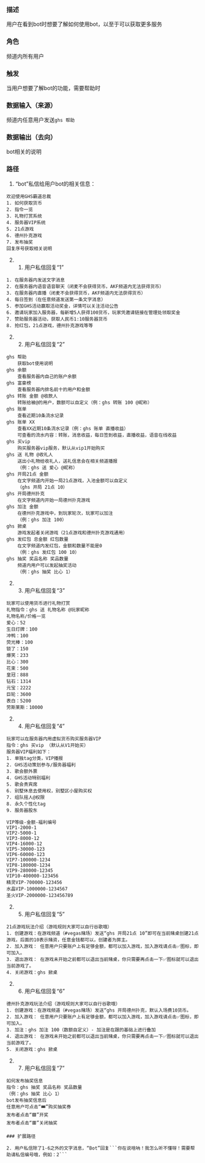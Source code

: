 ### 描述

用户在看到bot时想要了解如何使用bot，以至于可以获取更多服务

### 角色

频道内所有用户

### 触发

当用户想要了解bot的功能，需要帮助时

### 数据输入（来源）

频道内任意用户发送```ghs 帮助```

### 数据输出（去向）

bot相关的说明

### 路径

1. “bot”私信给用户bot的相关信息：
```
欢迎使用GHS霸道总裁
1. 如何获取货币
2. 指令一览
3. 礼物打赏系统
4. 服务器VIP系统
5. 21点游戏
6. 德州扑克游戏
7. 发布抽奖
回复序号获取相关说明
```

2. 
    1. 用户私信回复“1”
```
1. 在服务器内发送文字消息
2. 在服务器内语音语音聊天（闭麦不会获得货币，AKF频道内无法获得货币）
3. 在服务器内直播（闭麦不会获得货币，AKF频道内无法获得货币）
4. 每日签到（在任意频道发送第一条文字消息）
5. 参加GHS活动赢取活动奖金，详情可以关注活动公告
6. 邀请玩家加入服务器，每新增5人获得100货币，玩家凭邀请链接在管理处领取奖金
7. 赞助服务器活动，获取人民币1:10服务器货币
8. 抢红包，21点游戏，德州扑克游戏等等
```
2.
    2. 用户私信回复“2”
```
ghs 帮助
    获取bot使用说明
ghs 余额
    查看服务器内自己的账户余额
ghs 富豪榜
    查看服务器内排名前十的用户和金额
ghs 转账 金额 @收款人
    转账给被@的用户，数额可以自定义（例：ghs 转账 100 @昵称）
ghs 账单
    查看近期10条流水记录
ghs 账单 XX
    查看XX近期10条流水记录（例：ghs 账单 直播收益）
    可查看的流水内容：转账，消息收益，每日签到收益，直播收益，语音在线收益
ghs 买vip
    购买服务器vip服务，默认从vip1开始购买
ghs 送 礼物 @收礼人
    送出小礼物给收礼人，送礼信息会在相关频道播报
    （例：ghs 送 爱心 @昵称）
ghs 开局21点 金额
    在文字频道内开始一局21点游戏，入池金额可以自定义
    （ghs 开局 21点 10）
ghs 开局德州扑克
    在文字频道内开始一局德州扑克游戏
ghs 加注 金额
    在德州扑克游戏中，到玩家轮次，玩家可以加注
    （例：ghs 加注 100）
ghs 掀桌
    游戏发起者关闭游戏（21点游戏和德州扑克游戏通用）
ghs 发红包 总金额 红包数量
    在文字频道内发红包，金额和数量不能是0
    （例：ghs 发红包 100 10）
ghs 抽奖 奖品名称 奖品数量
    频道内用户可以发起抽奖活动
    （例：ghs 抽奖 比心 1）
```
2.
    3. 用户私信回复“3”
```
玩家可以使用货币进行礼物打赏
礼物指令：ghs 送 礼物名称 @玩家昵称
礼物名称/价格一览
爱心：52
生日灯牌：100
冲鸭：100
荧光棒：100
锁了：150
爆笑：233
比心：300
花束：500
皇冠：888
钻石：1314
元宝：2222
巨轮：3600
表白：5200
劳斯莱斯：10000
```
2.
    4. 用户私信回复“4”
```
玩家可以在服务器内用虚拟货币购买服务器VIP
指令：ghs 买vip （默认从V1开始买）
服务器VIP福利如下：
1. 单独tag分类，VIP播报
2. GHS活动策划参与/服务器福利
3. 歌会额外票
4. GHS活动特别福利
5. 歌会贵宾席
6. 别墅休息去使用权，别墅区小屋购买权
7. 组队摇人@权限
8. 永久个性化tag
9. 服务器股东

VIP等级-金额-福利编号
VIP1-2000-1
VIP2-5000-1
VIP3-8000-12
VIP4-16000-12
VIP5-30000-123
VIP6-60000-123
VIP7-100000-1234
VIP8-180000-1234
VIP9-280000-12345
VIP10-400000-123456
精灵VIP-700000-123456
水晶VIP-1000000-1234567
圣火VIP-2000000-123456789
```
2.
    5. 用户私信回复“5”
```
21点游戏玩法介绍（游戏规则大家可以自行谷歌哦）
1. 创建游戏：在游戏频道（#vegas赌场）发送“ghs 开局21点 10”即可在当前赌桌创建21点游戏，后面的10表示赌资，任意金钱都可以，创建者为房主。
2. 加入游戏： 任意用户只要账户上有足够金额，都可以加入游戏，加入游戏请点击✅图标，即可加入。
3. 退出游戏： 在游戏未开始之前都可以退出当前赌桌，你只需要再点击一下✅图标就可以退出当前游戏了。
4. 关闭游戏：ghs 掀桌
```
2.
    6. 用户私信回复“6”
```
德州扑克游戏玩法介绍（游戏规则大家可以自行谷歌哦）
1. 创建游戏：在游戏频道（#vegas赌场）发送“ghs 开局德州扑克，默认入场费10货币。
2. 加入游戏： 任意用户只要账户上有足够金额，都可以加入游戏，加入游戏请点击✅图标，即可加入。
3. 加注：ghs 加注 100（数额自定义）- 加注是在跟的基础上进行叠加
4. 退出游戏： 在游戏未开始之前都可以退出当前赌桌，你只需要再点击一下✅图标就可以退出当前游戏了。
5. 关闭游戏：ghs 掀桌
```
2.
    7. 用户私信回复“7”
```
如何发布抽奖信息
指令：ghs 抽奖 奖品名称 奖品数量
（例：ghs 抽奖 比心 1）
bot发布抽奖信息后
任意用户可点击“🎟️”购买抽奖券
发布者点击“🟩”开奖
发布者点击“🟥”关闭抽奖

### 扩展路径

2. 用户私信除了1-6之外的文字消息，“Bot”回复```你在说啥呐！我怎么听不懂呀！需要帮助请私信编号哦，例如：2```



